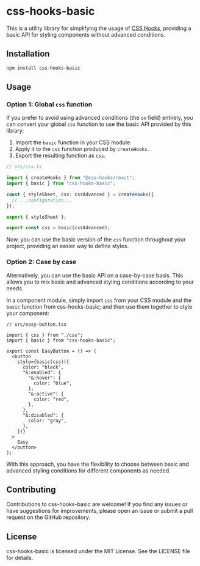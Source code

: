 # css-hooks-basic

This is a utility library for simplifying the usage of
[CSS Hooks](https://css-hooks.com), providing a basic API for styling components
without advanced conditions.

## Installation

```bash
npm install css-hooks-basic
```

## Usage

### Option 1: Global `css` function

If you prefer to avoid using advanced conditions (the `on` field) entirely, you
can convert your global `css` function to use the basic API provided by this
library:

1. Import the `basic` function in your CSS module.
2. Apply it to the `css` function produced by `createHooks`.
3. Export the resulting function as `css`.

```typescript
// src/css.ts

import { createHooks } from "@css-hooks/react";
import { basic } from "css-hooks-basic";

const { styleSheet, css: cssAdvanced } = createHooks({
  // ...configuration...
});

export { styleSheet };

export const css = basic(cssAdvanced);
```

Now, you can use the basic version of the `css` function throughout your
project, providing an easier way to define styles.

### Option 2: Case by case

Alternatively, you can use the basic API on a case-by-case basis. This allows
you to mix basic and advanced styling conditions according to your needs.

In a component module, simply import `css` from your CSS module and the `basic`
function from css-hooks-basic; and then use them together to style your
component:

```tsx
// src/easy-button.tsx

import { css } from "./css";
import { basic } from "css-hooks-basic";

export const EasyButton = () => (
  <button
    style={basic(css)({
      color: "black",
      "&:enabled": {
        "&:hover": {
          color: "blue",
        },
        "&:active": {
          color: "red",
        },
      },
      "&:disabled": {
        color: "gray",
      },
    })}
  >
    Easy
  </button>
);
```

With this approach, you have the flexibility to choose between basic and
advanced styling conditions for different components as needed.

## Contributing

Contributions to css-hooks-basic are welcome! If you find any issues or have
suggestions for improvements, please open an issue or submit a pull request on
the GitHub repository.

## License

css-hooks-basic is licensed under the MIT License. See the LICENSE file for
details.
